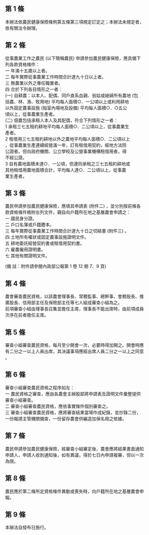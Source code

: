 第 1 條
-------
本辦法依農民健康保險條例第五條第三項規定訂定之；本辦法未規定者，  
依有關法令辦理。

第 2 條
-------
從事農業工作之農民 (以下簡稱農民) 申請參加農民健康保險，應具備下  
列各款資格條件：  
一  年滿十五歲以上者。  
二  每年實際從事農業工作時間合計達九十日以上者。  
三  無農業以外之專任職業者。  
四  合於下列各目情形之一者：  
 (一) 自耕農：以本人、配偶、同戶直系血親、翁姑或媳婦所有農地 (包  
      括農、林、漁、牧用地) 平均每人面積○．一公頃以上或利用耕地  
      以外固定農事設施 (指室內場地及設備) 平均每人面積○．○五公  
      頃以上，從事農業生產者。  
 (二) 佃農包括承租人本人及其配偶，符合下列情形之一者：  
      1 承租三七五租約耕地平均每人面積○．二公頃以上，從事農業生  
        產者。  
      2 租借用三七五租約耕地以外之農地平均每人面積○．二公頃以上  
        ，從事農業生產連續經營滿一年，訂有租借用契約，經地方法院  
        公證者。但向政府機關、公立學校及公營事業機構租借用者，得  
        不經公證。  
      3 自有農地面積未達○．一公頃，但連同承租之三七五租約耕地或  
        其他租借用農地面積合計，平均每人達○．二公頃以上，從事農  
        業生產者。

第 3 條
-------
農民申請參加農民健康保險，應填具申請表 (附件二) ，並分別按前條各  
款資格條件檢附左列文件，親自向戶籍所在地之基層農會申請之：  
一  國民身分證。  
二  戶口名簿或戶籍謄本。  
三  每年實際從事農業工作時間合計達九十日之切結書 (附件三) 。  
四  土地所有權狀或固定農事設施證明文件。  
五  耕地委託經營契約書或租借用契約書。  
六  雇農僱用證明書。  
七  其他有關證明文件。  
  
 (備      註：附件請參閱內政部公報第 1 卷 12 期 7、9 頁)

第 4 條
-------
農會審查農民資格，以該農會理事長、常務監事、總幹事、會務股長、推  
廣股長、信用部主任及保險部主任等七人組成審查小組為之。  
前項審查小組由理事長召集並擔任主席，理事長不能出席時，由前項成員  
次序在前者擔任主席。

第 5 條
-------
審查小組審查農民資格，每月至少開會一次，必要時得加開之。開會時應  
有二分之一以上人員出席，其決議事項應經出席人員二分之一以上之同意  
。

第 6 條
-------
審查小組審查農民資格之程序如左：  
一  農民資格之審查，應由各農會主辦股部將申請表及證明文件彙整提供  
    審查小組審查。  
二  審查小組審查農民資格，應依事實條件個別審查之。  
三  審查小組審查農民資格，應將審查結果當場作成紀錄，並抄錄二份，  
    一份報請主管機關備查，一份留存農會供編造加保名冊之依據。

第 7 條
-------
農民申請參加農民健康保險，經審查小組審定後，農會應將結果書面通知  
申請人，申請人收到通知後，如有異議，得於七日內申請複審，但以一次  
為限。

第 8 條
-------
農民應於第二條所定資格條件異動或喪失時，向戶籍所在地之基層農會申  
報。

第 9 條
-------
本辦法自發布日施行。

